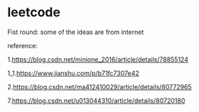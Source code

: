 # leetcode
Fist round: some of the ideas are from internet 

reference:

1.https://blog.csdn.net/minione_2016/article/details/78855124 

1_1.https://www.jianshu.com/p/b71fc7307e42 

2.https://blog.csdn.net/ma412410029/article/details/80772965 

7.https://blog.csdn.net/u013044310/article/details/80720180
